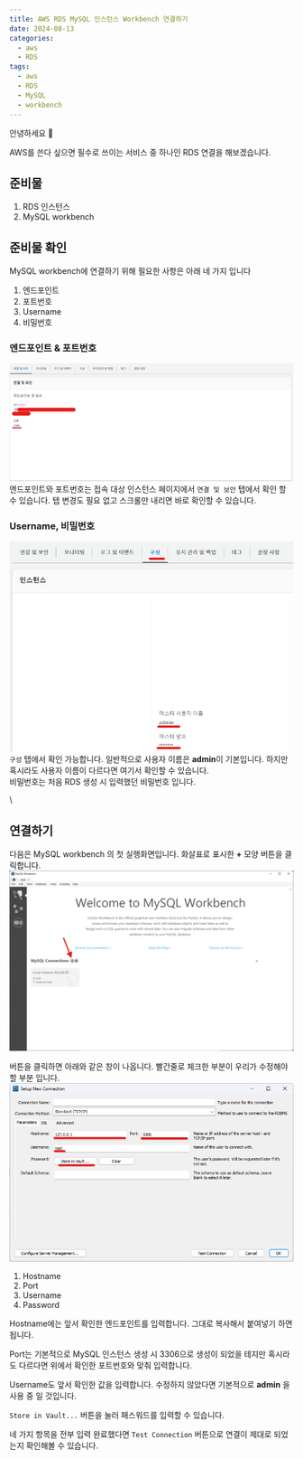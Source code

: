 ```yaml
---
title: AWS RDS MySQL 인스턴스 Workbench 연결하기
date: 2024-08-13
categories:
  - aws
  - RDS
tags:
  - aws
  - RDS
  - MySQL
  - workbench
---
```

안녕하세요 🐸

AWS를 쓴다 싶으면 필수로 쓰이는 서비스 중 하나인 RDS 연결을 해보겠습니다.  

## 준비물
1. RDS 인스턴스
2. MySQL workbench

## 준비물 확인

MySQL workbench에 연결하기 위해 필요한 사항은 아래 네 가지 입니다
1. 엔드포인트
2. 포트번호
3. Username
4. 비밀번호


### 엔드포인트 & 포트번호
![](assets/img/screenshot/Pasted%20image%2020240813153004.png)  
엔드포인트와 포트번호는 접속 대상 인스턴스 페이지에서 `연결 및 보안` 탭에서 확인 할 수 있습니다.  탭 변경도 필요 없고 스크롤만 내리면 바로 확인할 수 있습니다.

### Username, 비밀번호

![](assets/img/screenshot/Pasted%20image%2020240813153558.png)  
`구성` 탭에서 확인 가능합니다. 일반적으로 사용자 이름은 **admin**이 기본입니다.  하지만 혹시라도 사용자 이름이 다르다면 여기서 확인할 수 있습니다.  
비밀번호는 처음 RDS 생성 시 입력했던 비밀번호 입니다. 

\
## 연결하기
다음은 MySQL workbench 의 첫 실행화면입니다. 화살표로 표시한 **+** 모양 버튼을 클릭합니다.
![](assets/img/screenshot/Pasted%20image%2020240813153841.png) 

버튼을 클릭하면 아래와 같은 창이 나옵니다.  빨간줄로 체크한 부분이 우리가 수정해야할 부분 입니다.
![](assets/img/screenshot/Pasted%20image%2020240813153205.png)  

1. Hostname
2. Port
3. Username
4. Password

Hostname에는 앞서 확인한 엔드포인트를 입력합니다.  그대로 복사해서 붙여넣기 하면 됩니다.  

Port는 기본적으로 MySQL 인스턴스 생성 시 3306으로 생성이 되었을 테지만 혹시라도 다르다면 위에서 확인한 포트번호와 맞춰 입력합니다.  

Username도 앞서 확인한 값을 입력합니다. 수정하지 않았다면 기본적으로 **admin** 을 사용 중 일 것입니다.  

`Store in Vault...` 버튼을 눌러 패스워드를 입력할 수 있습니다.

네 가지 항목을 전부 입력 완료했다면 `Test Connection` 버튼으로 연결이 제대로 되었는지 확인해볼 수 있습니다.
